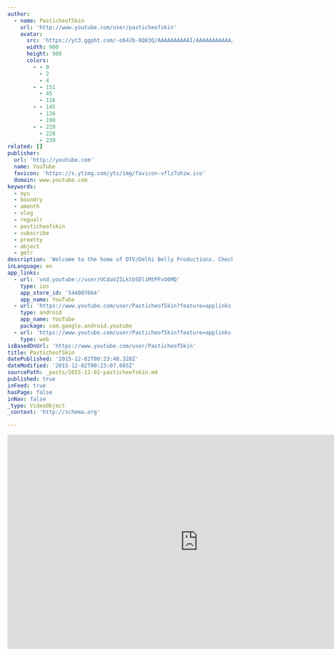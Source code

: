 ```yaml
---
author:
  - name: PasticheofSkin
    url: 'http://www.youtube.com/user/pasticheofskin'
    avatar:
      src: 'https://yt3.ggpht.com/-o64Jb-0Q83Q/AAAAAAAAAAI/AAAAAAAAAAA/PWyHiY0AJ6o/s900-c-k-no/photo.jpg'
      width: 900
      height: 900
      colors:
        - - 0
          - 2
          - 4
        - - 151
          - 45
          - 116
        - - 145
          - 136
          - 190
        - - 229
          - 228
          - 239
related: []
publisher:
  url: 'http://youtube.com'
  name: YouTube
  favicon: 'https://s.ytimg.com/yts/img/favicon-vflz7uhzw.ico'
  domain: www.youtube.com
keywords:
  - oyu
  - boundry
  - amonth
  - vlog
  - regualr
  - pasticheofskin
  - subscribe
  - preetty
  - abject
  - getr
description: 'Welcome to the home of DTV/Delhi Belly Productions. Check out my Videos, Comment away and look forward to some of the Live streams. ^_^'
inLanguage: en
app_links:
  - url: 'vnd.youtube://user/UCdaVZILktbSDliMtPFvO6MQ'
    type: ios
    app_store_id: '544007664'
    app_name: YouTube
  - url: 'https://www.youtube.com/user/PasticheofSkin?feature=applinks'
    type: android
    app_name: YouTube
    package: com.google.android.youtube
  - url: 'https://www.youtube.com/user/PasticheofSkin?feature=applinks'
    type: web
isBasedOnUrl: 'https://www.youtube.com/user/PasticheofSkin'
title: PasticheofSkin
datePublished: '2015-12-02T00:23:48.328Z'
dateModified: '2015-12-02T00:23:07.685Z'
sourcePath: _posts/2015-12-02-pasticheofskin.md
published: true
inFeed: true
hasPage: false
inNav: false
_type: VideoObject
_context: 'http://schema.org'

---
```

<iframe src="https://cdn.embedly.com/widgets/media.html?src=http%3A%2F%2Fwww.youtube.com%2Fembed%2Fvideoseries%3Flist%3DUUdaVZILktbSDliMtPFvO6MQ&amp;url=https%3A%2F%2Fwww.youtube.com%2Fuser%2FPasticheofSkin&amp;image=https%3A%2F%2Fyt3.ggpht.com%2F-o64Jb-0Q83Q%2FAAAAAAAAAAI%2FAAAAAAAAAAA%2FPWyHiY0AJ6o%2Fs900-c-k-no%2Fphoto.jpg&amp;key=b7d04c9b404c499eba89ee7072e1c4f7&amp;type=text%2Fhtml&amp;schema=youtube" width="853" height="480" scrolling="no" frameborder="0" allowfullscreen="allowfullscreen" style=""></iframe>